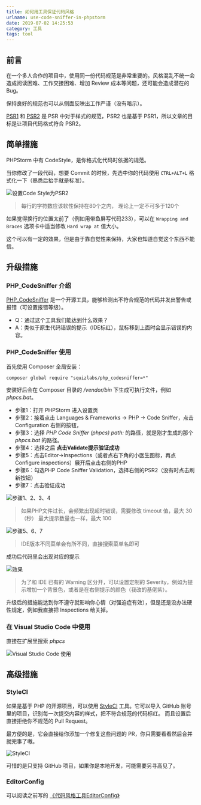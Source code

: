 ```yaml
---
title: 如何用工具保证代码风格
urlname: use-code-sniffer-in-phpstorm
date: 2019-07-02 14:25:53
category: 工具
tags: tool
---
```


## 前言

在一个多人合作的项目中，使用同一份代码规范是非常重要的。风格混乱不统一会造成阅读困难、工作交接困难、增加 Review 成本等问题，还可能会造成潜在的 Bug。

保持良好的规范也可以从侧面反映出工作严谨（没有暗示）。

[PSR1](https://github.com/PizzaLiu/PHP-FIG/blob/master/PSR-1-basic-coding-standard-cn.md) 和 [PSR2](https://github.com/PizzaLiu/PHP-FIG/blob/master/PSR-2-coding-style-guide-cn.md) 是 PSR 中对于样式的规范，PSR2 也是基于 PSR1，所以文章的目标是让项目代码格式符合 PSR2。

<!-- more -->

## 简单措施

PHPStorm 中有 CodeStyle，是你格式化代码时依据的规范。

当你修改了一段代码，想要 Commit 的时候，先选中你的代码使用 `CTRL+ALT+L` 格式化一下（熟悉后抬手就是标准）。

![设置Code Style为PSR2](/images/phpstorm-psr2.png)

> 每行的字符数应该软性保持在80个之内， 理论上一定不可多于120个

如果觉得换行的位置太前了（例如用带鱼屏写代码233），可以在 `Wrapping and Braces` 选项卡中适当修改 `Hard wrap at` 值大小。

这个可以有一定的效果，但是由于靠自觉性来保持，大家也知道自觉这个东西不能信。

## 升级措施

### PHP_CodeSniffer 介绍

[PHP_CodeSniffer](https://pear.php.net/package/PHP_CodeSniffer/) 是一个开源工具，能够检测出不符合规范的代码并发出警告或报错（可设置报错等级）。

- Q：通过这个工具我们能达到什么效果？
- A：类似于原生代码错误的提示（IDE标红），鼠标移到上面时会显示错误的内容。

### PHP_CodeSniffer 使用

首先使用 Composer 全局安装：

```composer
composer global require "squizlabs/php_codesniffer=*"
```

安装好后会在 Composer 目录的 */vendor/bin* 下生成可执行文件，例如 *phpcs.bat*。

- 步骤1：打开 PHPStorm 进入设置页
- 步骤2：接着点击 Languages & Frameworks -> PHP -> Code Sniffer，点击 Configuration 右侧的按钮，
- 步骤3：选择 *PHP Code Sniffer (phpcs) path:* 的路径，就是刚才生成的那个 *phpcs.bat* 的路径。
- 步骤4：选择之后 **点击Validate提示验证成功**
- 步骤5：点击Editor->Inspections（或者点右下角的小医生图标，再点 Configure inspections）展开后点击右侧的PHP
- 步骤6：勾选PHP Code Sniffer Validation，选择右侧的PSR2（没有时点击刷新按钮）
- 步骤7：点击验证成功

![步骤1、2、3、4](/images/phpcs1.png)

> 如果PHP文件过长，会频繁出现超时错误，需要修改 timeout 值，最大 30（秒）
> 最大提示数量也一样，最大 100

![步骤5、6、7](/images/phpcs2.png)

> IDE版本不同菜单会有所不同，直接搜索菜单名即可

成功后代码里会出现对应的提示

![效果](/images/phpcs3.png)

> 为了和 IDE 已有的 Warning 区分开，可以设置定制的 Severity，例如为提示增加一个背景色，或者是在右侧提示的颜色（我改的基佬紫）。

升级后的措施能达到你不遵守就影响你心情（对强迫症有效），但是还是没办法硬性规定，例如我直接把 Inspections 给关掉。

### 在 Visual Studio Code 中使用

直接在扩展里搜索 *phpcs*

![Visual Studio Code 使用](/images/phpcs-vsc.png)

## 高级措施

### StyleCI

如果是基于 PHP 的开源项目，可以使用 [StyleCI](https://github.styleci.io) 工具。它可以导入 GitHub 账号里的项目，识别每一次提交内容的样式，把不符合规范的代码标红。
而且设置后直接拒绝你不规范的 Pull Request。

最方便的是，它会直接给你添加一个修复这些问题的 PR，你只需要看看然后合并就完事了嗷。

![StyleCI](/images/styleci.png)

可惜的是只支持 GitHub 项目，如果你是本地开发，可能需要另寻高见了。

### EditorConfig

可以阅读之前写的 [《代码风格工具EditorConfig》](/2018/how-to-use-editorconfig.html)
